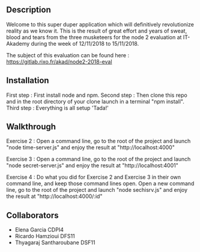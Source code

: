 ## Description

Welcome to this super duper application which will definitively revolutionize reality as we know it. 
This is the result of great effort and years of sweat, blood and tears from the three musketeers for the node 2 evaluation at IT-Akademy during the week of 12/11/2018 to 15/11/2018. 

The subject of this evaluation can be found here : https://gitlab.rixo.fr/akad/node2-2018-eval

## Installation 

First step : First install node and npm. 
Second step : Then clone this repo and in the root directory of your clone launch in a terminal "npm install". 
Third step : Everything is all setup 'Tada!'


## Walkthrough 

Exercise 2 : Open a command line, go to the root of the project and launch "node time-server.js" and enjoy the result at "http://localhost:4000"

Exercise 3 : Open a command line, go to the root of the project and launch "node secret-server.js" and enjoy the result at "http://localhost:4001"

Exercise 4 : Do what you did for Exercise 2 and Exercise 3 in their own command line, and keep those command lines open. 
Open a new command line, go to the root of the project and launch "node  sechisrv.js" and enjoy the result at "http://localhost:4000/:id"


## Collaborators  

  - Elena Garcia CDPI4
  - Ricardo Hamzioui DFS11
  - Thyagaraj Santharoubane DSF11
